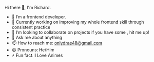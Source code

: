 Hi there 👋, I'm Richard.

- 🌱 I’m a frontend developer.
- 🔭 Currently working on improving my whole frontend skill through consistent practice 
- 👯 I’m looking to collaborate on projects if you have some , hit me up!
- 💬 Ask me about anything
- 📫 How to reach me: onlydrae48@gmail.com
- 😄 Pronouns: He/Him
- ⚡ Fun fact: I Love Animes


